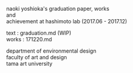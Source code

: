 naoki yoshioka's graduation paper, works  
and  
achievement at hashimoto lab (2017.06 - 2017.12)  

text : graduation.md (WIP)  
works : 171220.md  


department of environmental design  
faculty of art and design  
tama art university  

